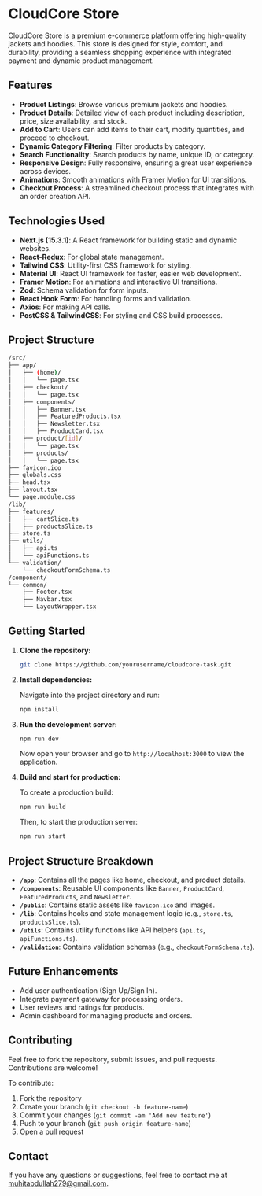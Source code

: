 
# CloudCore Store

CloudCore Store is a premium e-commerce platform offering high-quality jackets and hoodies. This store is designed for style, comfort, and durability, providing a seamless shopping experience with integrated payment and dynamic product management.

## Features

- **Product Listings**: Browse various premium jackets and hoodies.
- **Product Details**: Detailed view of each product including description, price, size availability, and stock.
- **Add to Cart**: Users can add items to their cart, modify quantities, and proceed to checkout.
- **Dynamic Category Filtering**: Filter products by category.
- **Search Functionality**: Search products by name, unique ID, or category.
- **Responsive Design**: Fully responsive, ensuring a great user experience across devices.
- **Animations**: Smooth animations with Framer Motion for UI transitions.
- **Checkout Process**: A streamlined checkout process that integrates with an order creation API.

## Technologies Used

- **Next.js (15.3.1)**: A React framework for building static and dynamic websites.
- **React-Redux**: For global state management.
- **Tailwind CSS**: Utility-first CSS framework for styling.
- **Material UI**: React UI framework for faster, easier web development.
- **Framer Motion**: For animations and interactive UI transitions.
- **Zod**: Schema validation for form inputs.
- **React Hook Form**: For handling forms and validation.
- **Axios**: For making API calls.
- **PostCSS & TailwindCSS**: For styling and CSS build processes.

## Project Structure

```bash
/src/
├── app/
│   ├── (home)/
│   │   └── page.tsx
│   ├── checkout/
│   │   └── page.tsx
│   ├── components/
│   │   ├── Banner.tsx
│   │   ├── FeaturedProducts.tsx
│   │   ├── Newsletter.tsx
│   │   ├── ProductCard.tsx
│   ├── product/[id]/
│   │   └── page.tsx
│   ├── products/
│   │   └── page.tsx
├── favicon.ico
├── globals.css
├── head.tsx
├── layout.tsx
└── page.module.css
/lib/
├── features/
│   ├── cartSlice.ts
│   ├── productsSlice.ts
├── store.ts
├── utils/
│   ├── api.ts
│   └── apiFunctions.ts
└── validation/
    └── checkoutFormSchema.ts
/component/
└── common/
    ├── Footer.tsx
    ├── Navbar.tsx
    └── LayoutWrapper.tsx
```

## Getting Started

1. **Clone the repository:**

    ```bash
    git clone https://github.com/yourusername/cloudcore-task.git
    ```

2. **Install dependencies:**

    Navigate into the project directory and run:

    ```bash
    npm install
    ```

3. **Run the development server:**

    ```bash
    npm run dev
    ```

    Now open your browser and go to `http://localhost:3000` to view the application.

4. **Build and start for production:**

    To create a production build:

    ```bash
    npm run build
    ```

    Then, to start the production server:

    ```bash
    npm run start
    ```

## Project Structure Breakdown

- **`/app`**: Contains all the pages like home, checkout, and product details.
- **`/components`**: Reusable UI components like `Banner`, `ProductCard`, `FeaturedProducts`, and `Newsletter`.
- **`/public`**: Contains static assets like `favicon.ico` and images.
- **`/lib`**: Contains hooks and state management logic (e.g., `store.ts`, `productsSlice.ts`).
- **`/utils`**: Contains utility functions like API helpers (`api.ts`, `apiFunctions.ts`).
- **`/validation`**: Contains validation schemas (e.g., `checkoutFormSchema.ts`).

## Future Enhancements

- Add user authentication (Sign Up/Sign In).
- Integrate payment gateway for processing orders.
- User reviews and ratings for products.
- Admin dashboard for managing products and orders.

## Contributing

Feel free to fork the repository, submit issues, and pull requests. Contributions are welcome! 

To contribute:
1. Fork the repository
2. Create your branch (`git checkout -b feature-name`)
3. Commit your changes (`git commit -am 'Add new feature'`)
4. Push to your branch (`git push origin feature-name`)
5. Open a pull request


## Contact

If you have any questions or suggestions, feel free to contact me at muhitabdullah279@gmail.com.
